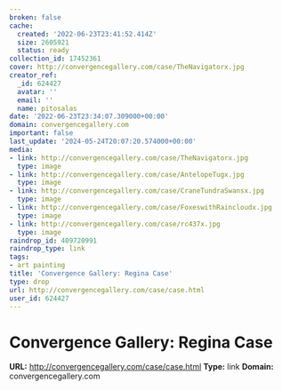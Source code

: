 ```yaml
---
broken: false
cache:
  created: '2022-06-23T23:41:52.414Z'
  size: 2605921
  status: ready
collection_id: 17452361
cover: http://convergencegallery.com/case/TheNavigatorx.jpg
creator_ref:
  _id: 624427
  avatar: ''
  email: ''
  name: pitosalas
date: '2022-06-23T23:34:07.309000+00:00'
domain: convergencegallery.com
important: false
last_update: '2024-05-24T20:07:20.574000+00:00'
media:
- link: http://convergencegallery.com/case/TheNavigatorx.jpg
  type: image
- link: http://convergencegallery.com/case/AntelopeTugx.jpg
  type: image
- link: http://convergencegallery.com/case/CraneTundraSwansx.jpg
  type: image
- link: http://convergencegallery.com/case/FoxeswithRaincloudx.jpg
  type: image
- link: http://convergencegallery.com/case/rc437x.jpg
  type: image
raindrop_id: 409720991
raindrop_type: link
tags:
- art painting
title: 'Convergence Gallery: Regina Case'
type: drop
url: http://convergencegallery.com/case/case.html
user_id: 624427
---
```


# Convergence Gallery: Regina Case

**URL:** http://convergencegallery.com/case/case.html
**Type:** link
**Domain:** convergencegallery.com
